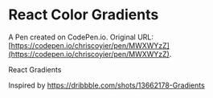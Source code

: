 # React Color Gradients

A Pen created on CodePen.io. Original URL: [https://codepen.io/chriscoyier/pen/MWXWYzZ](https://codepen.io/chriscoyier/pen/MWXWYzZ).

React Gradients

Inspired by https://dribbble.com/shots/13662178-Gradients